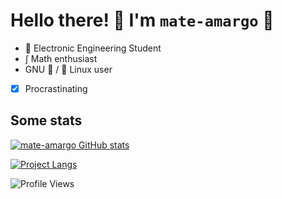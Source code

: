 # Hello there! 👋 I'm `mate-amargo` 🧉

- 📓 Electronic Engineering Student
- ∫ Math enthusiast
- GNU 🐂 / 🐧 Linux user
- [x] Procrastinating

## Some stats

[![mate-amargo GitHub stats](https://github-readme-stats.vercel.app/api?username=mate-amargo&show_icons=true&theme=gruvbox)](https://github.com/anuraghazra/github-readme-stats)

[![Project Langs](https://github-readme-stats.vercel.app/api/top-langs/?username=mate-amargo&layout=compact&theme=gruvbox)](https://github.com/anuraghazra/github-readme-stats)

![Profile Views](https://api.ghprofile.me/view?username=mate-amargo&color=FF4000&label=profile_views)
